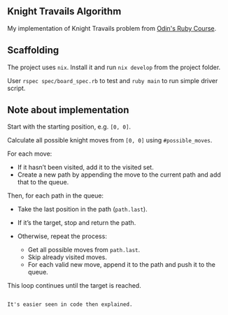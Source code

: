 ## Knight Travails Algorithm

My implementation of Knight Travails problem from [Odin's Ruby Course](https://www.theodinproject.com/lessons/ruby-knights-travails).

## Scaffolding

The project uses `nix`. Install it and run `nix develop` from the project folder.

User `rspec spec/board_spec.rb` to test and `ruby main` to run simple driver script.

## Note about implementation

Start with the starting position, e.g. `[0, 0]`.

Calculate all possible knight moves from `[0, 0]` using `#possible_moves`.

For each move:

- If it hasn’t been visited, add it to the visited set.
- Create a new path by appending the move to the current path and add that to the queue.

Then, for each path in the queue:

- Take the last position in the path (`path.last`).

- If it’s the target, stop and return the path.

- Otherwise, repeat the process:
  - Get all possible moves from `path.last`.
  - Skip already visited moves.
  - For each valid new move, append it to the path and push it to the queue.

This loop continues until the target is reached.
```

It's easier seen in code then explained.
